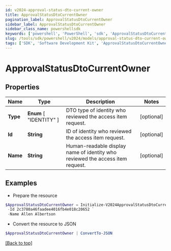 ```yaml
---
id: v2024-approval-status-dto-current-owner
title: ApprovalStatusDtoCurrentOwner
pagination_label: ApprovalStatusDtoCurrentOwner
sidebar_label: ApprovalStatusDtoCurrentOwner
sidebar_class_name: powershellsdk
keywords: ['powershell', 'PowerShell', 'sdk', 'ApprovalStatusDtoCurrentOwner', 'V2024ApprovalStatusDtoCurrentOwner'] 
slug: /tools/sdk/powershell/v2024/models/approval-status-dto-current-owner
tags: ['SDK', 'Software Development Kit', 'ApprovalStatusDtoCurrentOwner', 'V2024ApprovalStatusDtoCurrentOwner']
---
```



# ApprovalStatusDtoCurrentOwner

## Properties

Name | Type | Description | Notes
------------ | ------------- | ------------- | -------------
**Type** |  **Enum** [  "IDENTITY" ] | DTO type of identity who reviewed the access item request. | [optional] 
**Id** | **String** | ID of identity who reviewed the access item request. | [optional] 
**Name** | **String** | Human-readable display name of identity who reviewed the access item request. | [optional] 

## Examples

- Prepare the resource
```powershell
$ApprovalStatusDtoCurrentOwner = Initialize-V2024ApprovalStatusDtoCurrentOwner  -Type IDENTITY `
 -Id 2c3780a46faadee4016fb4e018c20652 `
 -Name Allen Albertson
```

- Convert the resource to JSON
```powershell
$ApprovalStatusDtoCurrentOwner | ConvertTo-JSON
```


[[Back to top]](#) 

